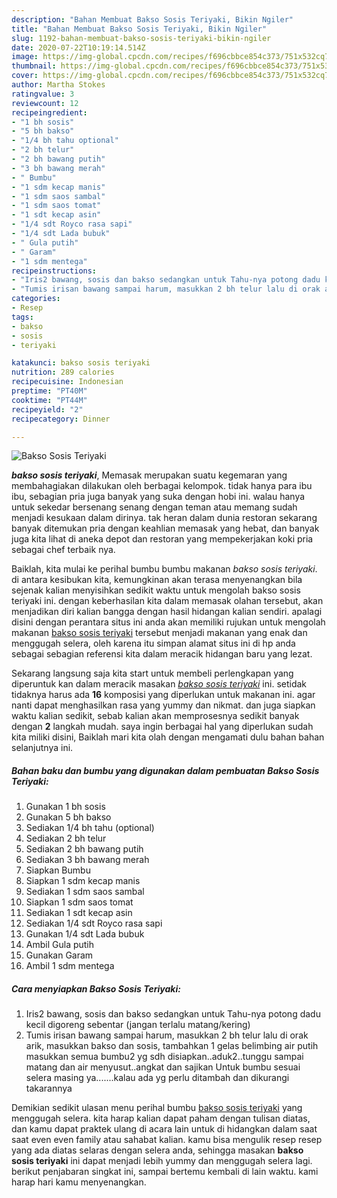 ```yaml
---
description: "Bahan Membuat Bakso Sosis Teriyaki, Bikin Ngiler"
title: "Bahan Membuat Bakso Sosis Teriyaki, Bikin Ngiler"
slug: 1192-bahan-membuat-bakso-sosis-teriyaki-bikin-ngiler
date: 2020-07-22T10:19:14.514Z
image: https://img-global.cpcdn.com/recipes/f696cbbce854c373/751x532cq70/bakso-sosis-teriyaki-foto-resep-utama.jpg
thumbnail: https://img-global.cpcdn.com/recipes/f696cbbce854c373/751x532cq70/bakso-sosis-teriyaki-foto-resep-utama.jpg
cover: https://img-global.cpcdn.com/recipes/f696cbbce854c373/751x532cq70/bakso-sosis-teriyaki-foto-resep-utama.jpg
author: Martha Stokes
ratingvalue: 3
reviewcount: 12
recipeingredient:
- "1 bh sosis"
- "5 bh bakso"
- "1/4 bh tahu optional"
- "2 bh telur"
- "2 bh bawang putih"
- "3 bh bawang merah"
- " Bumbu"
- "1 sdm kecap manis"
- "1 sdm saos sambal"
- "1 sdm saos tomat"
- "1 sdt kecap asin"
- "1/4 sdt Royco rasa sapi"
- "1/4 sdt Lada bubuk"
- " Gula putih"
- " Garam"
- "1 sdm mentega"
recipeinstructions:
- "Iris2 bawang, sosis dan bakso sedangkan untuk Tahu-nya potong dadu kecil digoreng sebentar (jangan terlalu matang/kering)"
- "Tumis irisan bawang sampai harum, masukkan 2 bh telur lalu di orak arik, masukkan bakso dan sosis, tambahkan 1 gelas belimbing air putih masukkan semua bumbu2 yg sdh disiapkan..aduk2..tunggu sampai matang dan air menyusut..angkat dan sajikan Untuk bumbu sesuai selera masing ya.......kalau ada yg perlu ditambah dan dikurangi takarannya"
categories:
- Resep
tags:
- bakso
- sosis
- teriyaki

katakunci: bakso sosis teriyaki 
nutrition: 289 calories
recipecuisine: Indonesian
preptime: "PT40M"
cooktime: "PT44M"
recipeyield: "2"
recipecategory: Dinner

---
```



![Bakso Sosis Teriyaki](https://img-global.cpcdn.com/recipes/f696cbbce854c373/751x532cq70/bakso-sosis-teriyaki-foto-resep-utama.jpg)

<b><i>bakso sosis teriyaki</i></b>, Memasak merupakan suatu kegemaran yang membahagiakan dilakukan oleh berbagai kelompok. tidak hanya para ibu ibu, sebagian pria juga banyak yang suka dengan hobi ini. walau hanya untuk sekedar bersenang senang dengan teman atau memang sudah menjadi kesukaan dalam dirinya. tak heran dalam dunia restoran sekarang banyak ditemukan pria dengan keahlian memasak yang hebat, dan banyak juga kita lihat di aneka depot dan restoran yang mempekerjakan koki pria sebagai chef terbaik nya.



Baiklah, kita mulai ke perihal bumbu bumbu makanan <i>bakso sosis teriyaki</i>. di antara kesibukan kita, kemungkinan akan terasa menyenangkan bila sejenak kalian menyisihkan sedikit waktu untuk mengolah bakso sosis teriyaki ini. dengan keberhasilan kita dalam memasak olahan tersebut, akan menjadikan diri kalian bangga dengan hasil hidangan kalian sendiri. apalagi disini dengan perantara situs ini anda akan memiliki rujukan untuk mengolah makanan <u>bakso sosis teriyaki</u> tersebut menjadi makanan yang enak dan menggugah selera, oleh karena itu simpan alamat situs ini di hp anda sebagai sebagian referensi kita dalam meracik hidangan baru yang lezat.


Sekarang langsung saja kita start untuk membeli perlengkapan yang diperuntuk kan dalam meracik masakan <u><i>bakso sosis teriyaki</i></u> ini. setidak tidaknya harus ada <b>16</b> komposisi yang diperlukan untuk makanan ini. agar nanti dapat menghasilkan rasa yang yummy dan nikmat. dan juga siapkan waktu kalian sedikit, sebab kalian akan memprosesnya sedikit banyak dengan <b>2</b> langkah mudah. saya ingin berbagai hal yang diperlukan sudah kita miliki disini, Baiklah mari kita olah dengan mengamati dulu bahan bahan selanjutnya ini.

<!--inarticleads1-->

##### Bahan baku dan bumbu yang digunakan dalam pembuatan Bakso Sosis Teriyaki:

1. Gunakan 1 bh sosis
1. Gunakan 5 bh bakso
1. Sediakan 1/4 bh tahu (optional)
1. Sediakan 2 bh telur
1. Sediakan 2 bh bawang putih
1. Sediakan 3 bh bawang merah
1. Siapkan  Bumbu
1. Siapkan 1 sdm kecap manis
1. Sediakan 1 sdm saos sambal
1. Siapkan 1 sdm saos tomat
1. Sediakan 1 sdt kecap asin
1. Sediakan 1/4 sdt Royco rasa sapi
1. Gunakan 1/4 sdt Lada bubuk
1. Ambil  Gula putih
1. Gunakan  Garam
1. Ambil 1 sdm mentega




<!--inarticleads2-->

##### Cara menyiapkan Bakso Sosis Teriyaki:

1. Iris2 bawang, sosis dan bakso sedangkan untuk Tahu-nya potong dadu kecil digoreng sebentar (jangan terlalu matang/kering)
1. Tumis irisan bawang sampai harum, masukkan 2 bh telur lalu di orak arik, masukkan bakso dan sosis, tambahkan 1 gelas belimbing air putih masukkan semua bumbu2 yg sdh disiapkan..aduk2..tunggu sampai matang dan air menyusut..angkat dan sajikan Untuk bumbu sesuai selera masing ya.......kalau ada yg perlu ditambah dan dikurangi takarannya




Demikian sedikit ulasan menu perihal bumbu <u>bakso sosis teriyaki</u> yang menggugah selera. kita harap kalian dapat paham dengan tulisan diatas, dan kamu dapat praktek ulang di acara lain untuk di hidangkan dalam saat saat even even family atau sahabat kalian. kamu bisa mengulik resep resep yang ada diatas selaras dengan selera anda, sehingga masakan <b>bakso sosis teriyaki</b> ini dapat menjadi lebih yummy dan menggugah selera lagi. berikut penjabaran singkat ini, sampai bertemu kembali di lain waktu. kami harap hari kamu menyenangkan.

